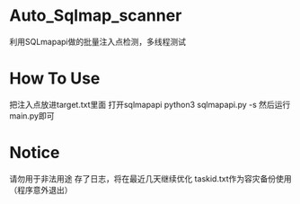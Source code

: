 # Auto_Sqlmap_scanner
 利用SQLmapapi做的批量注入点检测，多线程测试

# How To Use
 把注入点放进target.txt里面
 打开sqlmapapi
 python3 sqlmapapi.py -s
 然后运行main.py即可

# Notice
 请勿用于非法用途
 存了日志，将在最近几天继续优化
 taskid.txt作为容灾备份使用（程序意外退出）